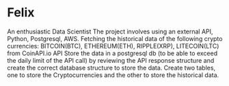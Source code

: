# Felix
An enthusiastic Data Scientist
The project involves using an external API, Python, Postgresql, AWS.
Fetching the historical data of the following crypto currencies: BITCOIN(BTC), ETHEREUM(ETH), RIPPLE(XRP), LITECOIN(LTC) from CoinAPI.io API
Store the data in a postgresql db (to be able to exceed the daily limit of the API call) by reviewing the API response structure and create the correct database structure to store the data.
Create two tables, one to store the Cryptocurrencies and the other to store the historical data.
